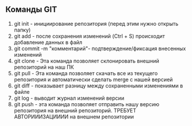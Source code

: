 ## Команды GIT
1. git init -  инициирование репозитория (перед этим нужно открыть папку)
2. git add - после сохранения изменений (Ctrl + S) происходит добавление данных в файл
3. git commit -m "комментарий"- подтверждение/фиксация внесенных изменений 
6. git clone - Эта команда позволяет склонировать внешний репозиторий на наш ПК
7. git pull - Эта команда позволяет скачать все из текущего репозитория и автоматически сделать merge с нашей версией 
4. git diff - показывает разницу между сохраненными изменениями в файле
5. git log - выводит журнал изменений версии
8. git push - эта команда позволяет отправить нашу версию репозитория на внешний репозиторий. ТРЕБУЕТ АВТОРИИИЗАЦИИИИ на внешнем репозитории